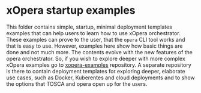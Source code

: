 # xOpera startup examples
This folder contains simple, startup, minimal deployment templates examples that can help users to learn how to use 
xOpera orchestrator. These examples can prove to the user, that the `opera` CLI tool works and that is easy to use.
However, examples here show how basic things are done and not much more. The contents evolve with the new features of 
the opera orchestrator. So, if you wish to explore deeper with more complex xOpera examples go to [xopera-examples] 
repository. A separate repository is there to contain deployment templates for exploring deeper, elaborate use cases, 
such as Docker, Kuberentes and cloud deployments and to show the options that TOSCA and opera open up for the users.

[xopera-examples]: https://github.com/xlab-si/xopera-examples
